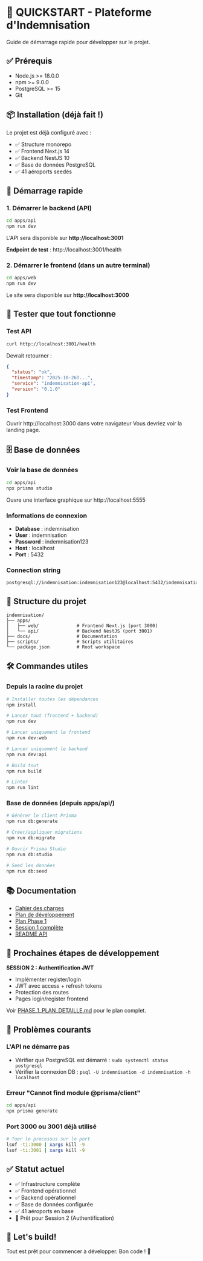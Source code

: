 # 🚀 QUICKSTART - Plateforme d'Indemnisation

Guide de démarrage rapide pour développer sur le projet.

## ✅ Prérequis

- Node.js >= 18.0.0
- npm >= 9.0.0
- PostgreSQL >= 15
- Git

## 📦 Installation (déjà fait !)

Le projet est déjà configuré avec :
- ✅ Structure monorepo
- ✅ Frontend Next.js 14
- ✅ Backend NestJS 10
- ✅ Base de données PostgreSQL
- ✅ 41 aéroports seedés

## 🎯 Démarrage rapide

### 1. Démarrer le backend (API)

```bash
cd apps/api
npm run dev
```

L'API sera disponible sur **http://localhost:3001**

**Endpoint de test** : http://localhost:3001/health

### 2. Démarrer le frontend (dans un autre terminal)

```bash
cd apps/web
npm run dev
```

Le site sera disponible sur **http://localhost:3000**

## 🧪 Tester que tout fonctionne

### Test API
```bash
curl http://localhost:3001/health
```

Devrait retourner :
```json
{
  "status": "ok",
  "timestamp": "2025-10-26T...",
  "service": "indemnisation-api",
  "version": "0.1.0"
}
```

### Test Frontend
Ouvrir http://localhost:3000 dans votre navigateur
Vous devriez voir la landing page.

## 🗄️ Base de données

### Voir la base de données
```bash
cd apps/api
npx prisma studio
```

Ouvre une interface graphique sur http://localhost:5555

### Informations de connexion
- **Database** : indemnisation
- **User** : indemnisation
- **Password** : indemnisation123
- **Host** : localhost
- **Port** : 5432

### Connection string
```
postgresql://indemnisation:indemnisation123@localhost:5432/indemnisation
```

## 📁 Structure du projet

```
indemnisation/
├── apps/
│   ├── web/              # Frontend Next.js (port 3000)
│   └── api/              # Backend NestJS (port 3001)
├── docs/                 # Documentation
├── scripts/              # Scripts utilitaires
└── package.json          # Root workspace
```

## 🛠️ Commandes utiles

### Depuis la racine du projet

```bash
# Installer toutes les dépendances
npm install

# Lancer tout (frontend + backend)
npm run dev

# Lancer uniquement le frontend
npm run dev:web

# Lancer uniquement le backend
npm run dev:api

# Build tout
npm run build

# Linter
npm run lint
```

### Base de données (depuis apps/api/)

```bash
# Générer le client Prisma
npm run db:generate

# Créer/appliquer migrations
npm run db:migrate

# Ouvrir Prisma Studio
npm run db:studio

# Seed les données
npm run db:seed
```

## 📚 Documentation

- [Cahier des charges](./docs/CAHIER_CHARGES_V4_REALISTE.md)
- [Plan de développement](./docs/PLAN_DEVELOPPEMENT_COMPLET.md)
- [Plan Phase 1](./docs/PHASE_1_PLAN_DETAILLE.md)
- [Session 1 complète](./docs/SESSION_1_COMPLETE.md)
- [README API](./apps/api/README.md)

## 🎯 Prochaines étapes de développement

**SESSION 2 : Authentification JWT**
- Implémenter register/login
- JWT avec access + refresh tokens
- Protection des routes
- Pages login/register frontend

Voir [PHASE_1_PLAN_DETAILLE.md](./docs/PHASE_1_PLAN_DETAILLE.md) pour le plan complet.

## 🐛 Problèmes courants

### L'API ne démarre pas
- Vérifier que PostgreSQL est démarré : `sudo systemctl status postgresql`
- Vérifier la connexion DB : `psql -U indemnisation -d indemnisation -h localhost`

### Erreur "Cannot find module @prisma/client"
```bash
cd apps/api
npx prisma generate
```

### Port 3000 ou 3001 déjà utilisé
```bash
# Tuer le processus sur le port
lsof -ti:3000 | xargs kill -9
lsof -ti:3001 | xargs kill -9
```

## ✅ Statut actuel

- ✅ Infrastructure complète
- ✅ Frontend opérationnel
- ✅ Backend opérationnel
- ✅ Base de données configurée
- ✅ 41 aéroports en base
- 🔄 Prêt pour Session 2 (Authentification)

## 🚀 Let's build!

Tout est prêt pour commencer à développer. Bon code ! 💪
